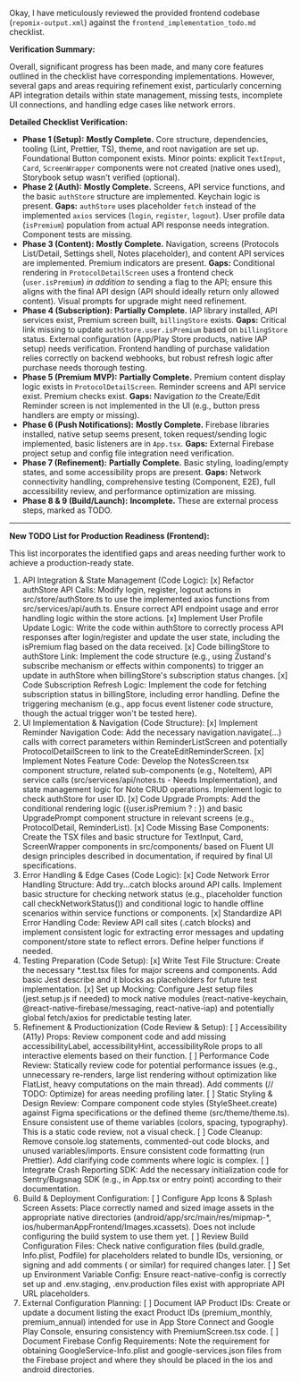 Okay, I have meticulously reviewed the provided frontend codebase (`repomix-output.xml`) against the `frontend_implementation_todo.md` checklist.

**Verification Summary:**

Overall, significant progress has been made, and many core features outlined in the checklist have corresponding implementations. However, several gaps and areas requiring refinement exist, particularly concerning API integration details within state management, missing tests, incomplete UI connections, and handling edge cases like network errors.

**Detailed Checklist Verification:**

*   **Phase 1 (Setup):** **Mostly Complete.** Core structure, dependencies, tooling (Lint, Prettier, TS), theme, and root navigation are set up. Foundational Button component exists. Minor points: explicit `TextInput`, `Card`, `ScreenWrapper` components were not created (native ones used), Storybook setup wasn't verified (optional).
*   **Phase 2 (Auth):** **Mostly Complete.** Screens, API service functions, and the basic `authStore` structure are implemented. Keychain logic is present. **Gaps:** `authStore` uses placeholder `fetch` instead of the implemented `axios` services (`login`, `register`, `logout`). User profile data (`isPremium`) population from actual API response needs integration. Component tests are missing.
*   **Phase 3 (Content):** **Mostly Complete.** Navigation, screens (Protocols List/Detail, Settings shell, Notes placeholder), and content API services are implemented. Premium indicators are present. **Gaps:** Conditional rendering in `ProtocolDetailScreen` uses a frontend check (`user.isPremium`) *in addition to* sending a flag to the API; ensure this aligns with the final API design (API should ideally return only allowed content). Visual prompts for upgrade might need refinement.
*   **Phase 4 (Subscription):** **Partially Complete.** IAP library installed, API services exist, Premium screen built, `billingStore` exists. **Gaps:** Critical link missing to update `authStore.user.isPremium` based on `billingStore` status. External configuration (App/Play Store products, native IAP setup) needs verification. Frontend handling of purchase validation relies correctly on backend webhooks, but robust refresh logic after purchase needs thorough testing.
*   **Phase 5 (Premium MVP):** **Partially Complete.** Premium content display logic exists in `ProtocolDetailScreen`. Reminder screens and API service exist. Premium checks exist. **Gaps:** Navigation *to* the Create/Edit Reminder screen is not implemented in the UI (e.g., button press handlers are empty or missing).
*   **Phase 6 (Push Notifications):** **Mostly Complete.** Firebase libraries installed, native setup seems present, token request/sending logic implemented, basic listeners are in `App.tsx`. **Gaps:** External Firebase project setup and config file integration need verification.
*   **Phase 7 (Refinement):** **Partially Complete.** Basic styling, loading/empty states, and some accessibility props are present. **Gaps:** Network connectivity handling, comprehensive testing (Component, E2E), full accessibility review, and performance optimization are missing.
*   **Phase 8 & 9 (Build/Launch):** **Incomplete.** These are external process steps, marked as TODO.

---

**New TODO List for Production Readiness (Frontend):**

This list incorporates the identified gaps and areas needing further work to achieve a production-ready state.
1. API Integration & State Management (Code Logic):
[x] Refactor authStore API Calls: Modify login, register, logout actions in src/store/authStore.ts to use the implemented axios functions from src/services/api/auth.ts. Ensure correct API endpoint usage and error handling logic within the store actions.
[x] Implement User Profile Update Logic: Write the code within authStore to correctly process API responses after login/register and update the user state, including the isPremium flag based on the data received.
[x] Code billingStore to authStore Link: Implement the code structure (e.g., using Zustand's subscribe mechanism or effects within components) to trigger an update in authStore when billingStore's subscription status changes.
[x] Code Subscription Refresh Logic: Implement the code for fetching subscription status in billingStore, including error handling. Define the triggering mechanism (e.g., app focus event listener code structure, though the actual trigger won't be tested here).
2. UI Implementation & Navigation (Code Structure):
[x] Implement Reminder Navigation Code: Add the necessary navigation.navigate(...) calls with correct parameters within ReminderListScreen and potentially ProtocolDetailScreen to link to the CreateEditReminderScreen.
[x] Implement Notes Feature Code: Develop the NotesScreen.tsx component structure, related sub-components (e.g., NoteItem), API service calls (src/services/api/notes.ts - Needs Implementation), and state management logic for Note CRUD operations. Implement logic to check authStore for user ID.
[x] Code Upgrade Prompts: Add the conditional rendering logic ({user.isPremium ? <PremiumFeature /> : <UpgradePrompt />}) and basic UpgradePrompt component structure in relevant screens (e.g., ProtocolDetail, ReminderList).
[x] Code Missing Base Components: Create the TSX files and basic structure for TextInput, Card, ScreenWrapper components in src/components/ based on Fluent UI design principles described in documentation, if required by final UI specifications.
3. Error Handling & Edge Cases (Code Logic):
[x] Code Network Error Handling Structure: Add try...catch blocks around API calls. Implement basic structure for checking network status (e.g., placeholder function call checkNetworkStatus()) and conditional logic to handle offline scenarios within service functions or components.
[x] Standardize API Error Handling Code: Review API call sites (.catch blocks) and implement consistent logic for extracting error messages and updating component/store state to reflect errors. Define helper functions if needed.
4. Testing Preparation (Code Setup):
[x] Write Test File Structure: Create the necessary *.test.tsx files for major screens and components. Add basic Jest describe and it blocks as placeholders for future test implementation.
[x] Set up Mocking: Configure Jest setup files (jest.setup.js if needed) to mock native modules (react-native-keychain, @react-native-firebase/messaging, react-native-iap) and potentially global fetch/axios for predictable testing later.
5. Refinement & Productionization (Code Review & Setup):
[ ] Accessibility (A11y) Props: Review component code and add missing accessibilityLabel, accessibilityHint, accessibilityRole props to all interactive elements based on their function.
[ ] Performance Code Review: Statically review code for potential performance issues (e.g., unnecessary re-renders, large list rendering without optimization like FlatList, heavy computations on the main thread). Add comments (// TODO: Optimize) for areas needing profiling later.
[ ] Static Styling & Design Review: Compare component code styles (StyleSheet.create) against Figma specifications or the defined theme (src/theme/theme.ts). Ensure consistent use of theme variables (colors, spacing, typography). This is a static code review, not a visual check.
[ ] Code Cleanup: Remove console.log statements, commented-out code blocks, and unused variables/imports. Ensure consistent code formatting (run Prettier). Add clarifying code comments where logic is complex.
[ ] Integrate Crash Reporting SDK: Add the necessary initialization code for Sentry/Bugsnag SDK (e.g., in App.tsx or entry point) according to their documentation.
6. Build & Deployment Configuration:
[ ] Configure App Icons & Splash Screen Assets: Place correctly named and sized image assets in the appropriate native directories (android/app/src/main/res/mipmap-*, ios/hubermanAppFrontend/Images.xcassets). Does not include configuring the build system to use them yet.
[ ] Review Build Configuration Files: Check native configuration files (build.gradle, Info.plist, Podfile) for placeholders related to bundle IDs, versioning, or signing and add comments (<!-- TODO: Update for Release --> or similar) for required changes later.
[ ] Set up Environment Variable Config: Ensure react-native-config is correctly set up and .env.staging, .env.production files exist with appropriate API URL placeholders.
7. External Configuration Planning:
[ ] Document IAP Product IDs: Create or update a document listing the exact Product IDs (premium_monthly, premium_annual) intended for use in App Store Connect and Google Play Console, ensuring consistency with PremiumScreen.tsx code.
[ ] Document Firebase Config Requirements: Note the requirement for obtaining GoogleService-Info.plist and google-services.json files from the Firebase project and where they should be placed in the ios and android directories.
